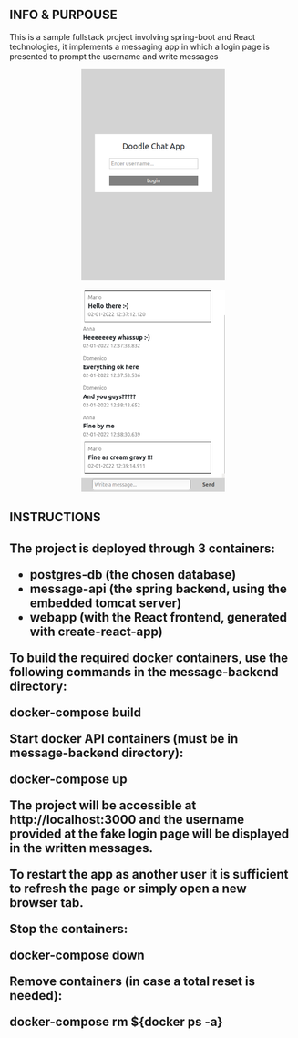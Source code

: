 <h2> INFO & PURPOUSE </h2>

This is a sample fullstack project involving spring-boot and React technologies, it implements a messaging app in which a login page is presented to prompt the username and write messages

<p align="center">
<img width="50%" src="screenshots/screen_1.png">
</p>

<p align="center">
<img width="50%" src="screenshots/screen_2.png">
</p>

<h2> INSTRUCTIONS <h2/>

The project is deployed through 3 containers:

- postgres-db (the chosen database)
- message-api (the spring backend, using the embedded tomcat server)
- webapp (with the React frontend, generated with create-react-app)

To build the required docker containers, use the following commands in the **message-backend** directory:

**docker-compose build**

Start docker API containers (must be in **message-backend** directory):

**docker-compose up**

The project will be accessible at **http://localhost:3000**
and the username provided at the fake login page will be displayed in the written messages.

To restart the app as another user it is sufficient to refresh the page
or simply open a new browser tab.

Stop the containers:

**docker-compose down**

Remove containers (in case a total reset is needed):

**docker-compose rm ${docker ps -a}**

